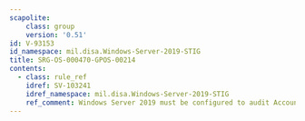 ```yaml
---
scapolite:
    class: group
    version: '0.51'
id: V-93153
id_namespace: mil.disa.Windows-Server-2019-STIG
title: SRG-OS-000470-GPOS-00214
contents:
  - class: rule_ref
    idref: SV-103241
    idref_namespace: mil.disa.Windows-Server-2019-STIG
    ref_comment: Windows Server 2019 must be configured to audit Account Log ...
---
```


